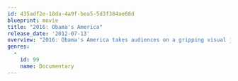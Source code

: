 ```yaml
---
id: 435adf2e-18da-4a9f-bea5-5d3f384ae68d
blueprint: movie
title: "2016: Obama's America"
release_date: '2012-07-13'
overview: "2016: Obama's America takes audiences on a gripping visual journey into the heart of the worlds most powerful office to reveal the struggle of whether one man's past will redefine America over the next four years. The film examines the question, \"If Obama wins a second term, where will we be in 2016?\"  Across the globe and in America, people in 2008 hungered for a leader who would unite and lift us from economic turmoil and war. True to Americas ideals, they invested their hope in a new kind of president, Barack Obama. What they didn't know is that Obama is a man with a past, and in powerful ways that past defines him--who he is, how he thinks, and where he intends to take America and the world. Immersed in exotic locales across four continents, best selling author Dinesh DSouza races against time to find answers to Obama's past and reveal where America will be in 2016."
genres:
  -
    id: 99
    name: Documentary
---
```

